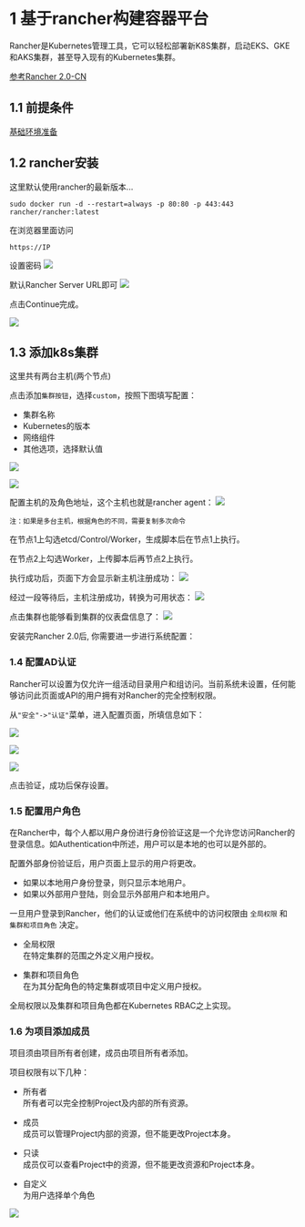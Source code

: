 # 1 基于rancher构建容器平台

Rancher是Kubernetes管理工具，它可以轻松部署新K8S集群，启动EKS、GKE和AKS集群，甚至导入现有的Kubernetes集群。

[参考Rancher 2.0-CN](https://www.cnrancher.com/docs/rancher/v2.x/cn/overview/)


## 1.1 前提条件

[基础环境准备](./docker-environment-building.md)

## 1.2 rancher安装
这里默认使用rancher的最新版本...
```
sudo docker run -d --restart=always -p 80:80 -p 443:443 rancher/rancher:latest
```
在浏览器里面访问
```
https://IP
```
设置密码
![](images/r-1.png)

默认Rancher Server URL即可
![](images/r-2.png)

点击Continue完成。

![](images/r-3.png)

## 1.3 添加k8s集群

这里共有两台主机(两个节点)

点击添加`集群按钮`，选择`custom`，按照下图填写配置：

* 集群名称
* Kubernetes的版本
* 网络组件
* 其他选项，选择默认值

![](images/r-4.png)

![](images/r-6.png)

配置主机的及角色地址，这个主机也就是rancher agent：
![](images/r-5.png)

```
注：如果是多台主机，根据角色的不同，需要复制多次命令
```
在节点1上勾选etcd/Control/Worker，生成脚本后在节点1上执行。

在节点2上勾选Worker，上传脚本后再节点2上执行。

执行成功后，页面下方会显示新主机注册成功：
![](images/r-7.png)

经过一段等待后，主机注册成功，转换为可用状态：
![](images/r-8.png)

点击集群也能够看到集群的仪表盘信息了：
![](images/r-9.png)

安装完Rancher 2.0后, 你需要进一步进行系统配置：

### 1.4 配置AD认证 

Rancher可以设置为仅允许一组活动目录用户和组访问。当前系统未设置，任何能够访问此页面或API的用户拥有对Rancher的完全控制权限。

从`"安全"->"认证"`菜单，进入配置页面，所填信息如下：

![](images/r-10.png)

![](images/r-11.png)

![](images/r-12.png)

点击验证，成功后保存设置。

### 1.5 配置用户角色

在Rancher中，每个人都以用户身份进行身份验证这是一个允许您访问Rancher的登录信息。如Authentication中所述，用户可以是本地的也可以是外部的。

配置外部身份验证后，用户页面上显示的用户将更改。

* 如果以本地用户身份登录，则只显示本地用户。
* 如果以外部用户登陆，则会显示外部用户和本地用户。

一旦用户登录到Rancher，他们的认证或他们在系统中的访问权限由 `全局权限` 和 `集群和项目角色` 决定。

* 全局权限  
在特定集群的范围之外定义用户授权。

* 集群和项目角色  
在为其分配角色的特定集群或项目中定义用户授权。

全局权限以及集群和项目角色都在Kubernetes RBAC之上实现。

### 1.6 为项目添加成员

项目须由项目所有者创建，成员由项目所有者添加。

项目权限有以下几种：

* 所有者  
所有者可以完全控制Project及内部的所有资源。

* 成员  
成员可以管理Project内部的资源，但不能更改Project本身。

* 只读  
成员仅可以查看Project中的资源，但不能更改资源和Project本身。

* 自定义  
为用户选择单个角色

![](images\r-13.png)




